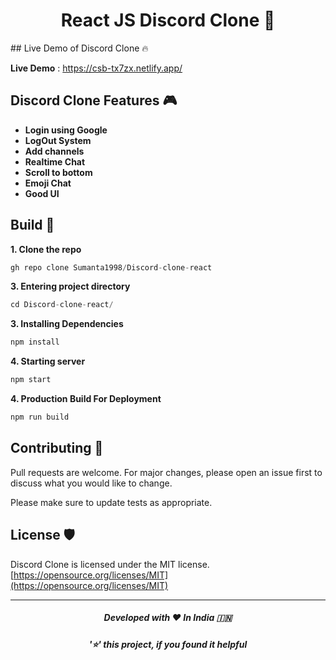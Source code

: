 <h1 align="center">
  React JS Discord Clone 🦄
</h1>
## Live Demo of Discord Clone 🔥

**Live Demo** : https://csb-tx7zx.netlify.app/ <br>


## Discord Clone Features 🎮

- **Login using Google**
- **LogOut System**
- **Add channels**
- **Realtime Chat**
- **Scroll to bottom**
- **Emoji Chat**
- **Good UI**

## Build 🚀

**1. Clone the repo**
```javascript
gh repo clone Sumanta1998/Discord-clone-react
```

**3. Entering project directory**

```javascript
cd Discord-clone-react/
```

**3. Installing Dependencies**
```javascript
npm install
```

**4. Starting server**
```javascript
npm start
```

**4. Production Build For Deployment**
```javascript
npm run build
```

## Contributing 🤗

Pull requests are welcome. For major changes, please open an issue first to discuss what you would like to change.

Please make sure to update tests as appropriate.

## License 🛡️

Discord Clone is licensed under the MIT license. [https://opensource.org/licenses/MIT](https://opensource.org/licenses/MIT)



-----

<h5 align='center'>Developed with ❤️ In India 🇮🇳</h5>
<h5 align='center'>'⭐' this project, if you found it helpful</h5>

